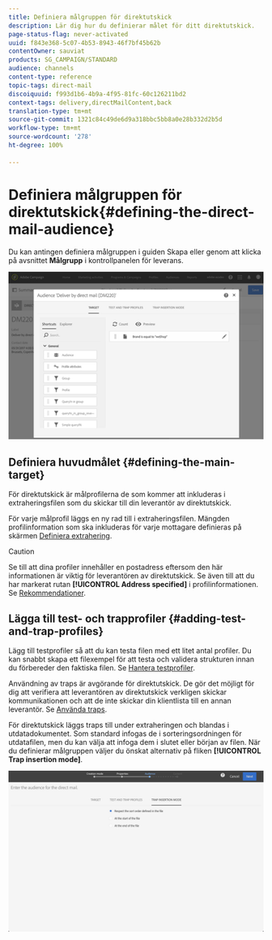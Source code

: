 ```yaml
---
title: Definiera målgruppen för direktutskick
description: Lär dig hur du definierar målet för ditt direktutskick.
page-status-flag: never-activated
uuid: f843e368-5c07-4b53-8943-46f7bf45b62b
contentOwner: sauviat
products: SG_CAMPAIGN/STANDARD
audience: channels
content-type: reference
topic-tags: direct-mail
discoiquuid: f993d1b6-4b9a-4f95-81fc-60c126211bd2
context-tags: delivery,directMailContent,back
translation-type: tm+mt
source-git-commit: 1321c84c49de6d9a318bbc5bb8a0e28b332d2b5d
workflow-type: tm+mt
source-wordcount: '278'
ht-degree: 100%

---
```



# Definiera målgruppen för direktutskick{#defining-the-direct-mail-audience}

Du kan antingen definiera målgruppen i guiden Skapa eller genom att klicka på avsnittet **Målgrupp** i kontrollpanelen för leverans.

![](assets/direct_mail_15.png)

## Definiera huvudmålet {#defining-the-main-target}

För direktutskick är målprofilerna de som kommer att inkluderas i extraheringsfilen som du skickar till din leverantör av direktutskick.

För varje målprofil läggs en ny rad till i extraheringsfilen. Mängden profilinformation som ska inkluderas för varje mottagare definieras på skärmen [Definiera extrahering](../../channels/using/defining-the-direct-mail-content.md#defining-the-extraction).

>[!CAUTION]
>
>Se till att dina profiler innehåller en postadress eftersom den här informationen är viktig för leverantören av direktutskick. Se även till att du har markerat rutan **[!UICONTROL Address specified]** i profilinformationen.  Se [Rekommendationer](../../channels/using/about-direct-mail.md#recommendations).

## Lägga till test- och trapprofiler {#adding-test-and-trap-profiles}

Lägg till testprofiler så att du kan testa filen med ett litet antal profiler. Du kan snabbt skapa ett filexempel för att testa och validera strukturen innan du förbereder den faktiska filen. Se [Hantera testprofiler](../../audiences/using/managing-test-profiles.md).

Användning av traps är avgörande för direktutskick. De gör det möjligt för dig att verifiera att leverantören av direktutskick verkligen skickar kommunikationen och att de inte skickar din klientlista till en annan leverantör. Se [Använda traps](../../sending/using/using-traps.md).

För direktutskick läggs traps till under extraheringen och blandas i utdatadokumentet. Som standard infogas de i sorteringsordningen för utdatafilen, men du kan välja att infoga dem i slutet eller början av filen. När du definierar målgruppen väljer du önskat alternativ på fliken **[!UICONTROL Trap insertion mode]**.

![](assets/direct_mail_trap_insertion_mode.png)
